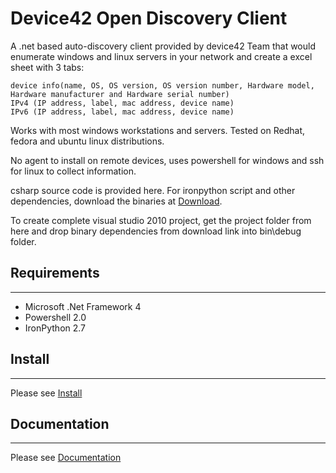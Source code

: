 # Device42 Open Discovery Client
A .net based auto-discovery client provided by device42 Team that would enumerate windows and linux servers in your network and create a excel sheet with  3 tabs:

    device info(name, OS, OS version, OS version number, Hardware model, Hardware manufacturer and Hardware serial number)
    IPv4 (IP address, label, mac address, device name)
    IPv6 (IP address, label, mac address, device name)
   
Works with most windows workstations and servers. 
Tested on Redhat, fedora and ubuntu linux distributions.


No agent to install on remote devices, uses powershell for windows and ssh for linux to collect information.

csharp source code is provided here. For ironpython script and other dependencies, download the binaries at [Download](http://www.device42.com/open-discovery-client).


To create complete visual studio 2010 project, get the project folder from here and drop binary dependencies from download link into bin\debug folder.


## Requirements
-----------------------------
 * Microsoft .Net Framework 4
 * Powershell 2.0
 * IronPython 2.7

## Install
-----------------------------
Please see [Install](https://docs.device42.com/open-discovery-client/open-discovery-client-installation/)


## Documentation
-----------------------------
Please see [Documentation](https://docs.device42.com/open-discovery-client/)